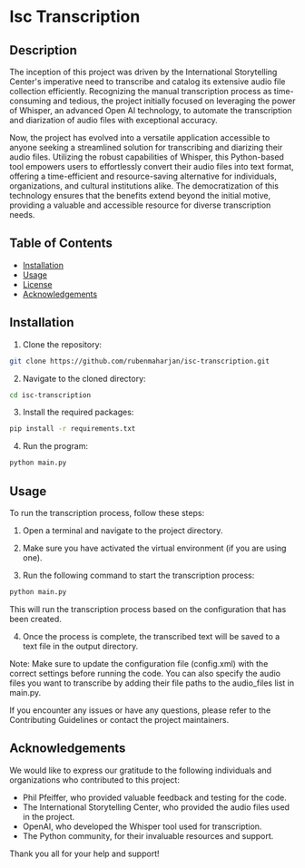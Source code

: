 # Isc Transcription

## Description
The inception of this project was driven by the International Storytelling Center's imperative need to transcribe and catalog its extensive audio file collection efficiently. Recognizing the manual transcription process as time-consuming and tedious, the project initially focused on leveraging the power of Whisper, an advanced Open AI technology, to automate the transcription and diarization of audio files with exceptional accuracy.

Now, the project has evolved into a versatile application accessible to anyone seeking a streamlined solution for transcribing and diarizing their audio files. Utilizing the robust capabilities of Whisper, this Python-based tool empowers users to effortlessly convert their audio files into text format, offering a time-efficient and resource-saving alternative for individuals, organizations, and cultural institutions alike. The democratization of this technology ensures that the benefits extend beyond the initial motive, providing a valuable and accessible resource for diverse transcription needs.

## Table of Contents

- [Installation](#installation)
- [Usage](#usage)
- [License](#license)
- [Acknowledgements](#acknowledgements)

## Installation

1. Clone the repository:
```bash 
git clone https://github.com/rubenmaharjan/isc-transcription.git
```
2. Navigate to the cloned directory:
```bash 
cd isc-transcription
```
3. Install the required packages:
```bash 
pip install -r requirements.txt
```
4. Run the program:
```bash 
python main.py
```
## Usage
To run the transcription process, follow these steps:

1. Open a terminal and navigate to the project directory.

2. Make sure you have activated the virtual environment (if you are using one).

3. Run the following command to start the transcription process:
```bash
python main.py
```
This will run the transcription process based on the configuration that has been created.

4. Once the process is complete, the transcribed text will be saved to a text file in the output directory.

Note: Make sure to update the configuration file (config.xml) with the correct settings before running the code. You can also specify the audio files you want to transcribe by adding their file paths to the audio_files list in main.py.

If you encounter any issues or have any questions, please refer to the Contributing Guidelines or contact the project maintainers.


## Acknowledgements
We would like to express our gratitude to the following individuals and organizations who contributed to this project:

- Phil Pfeiffer, who provided valuable feedback and testing for the code.
- The International Storytelling Center, who provided the audio files used in the project.
- OpenAI, who developed the Whisper tool used for transcription.
- The Python community, for their invaluable resources and support.

Thank you all for your help and support!
